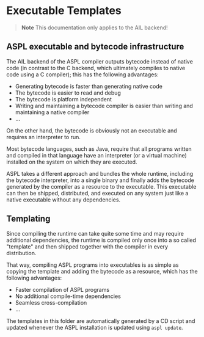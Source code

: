 # Executable Templates

> **Note**
> This documentation only applies to the AIL backend!

## ASPL executable and bytecode infrastructure
The AIL backend of the ASPL compiler outputs bytecode instead of native code (in contrast to the C backend, which ultimately compiles to native code using a C compiler); this has the following advantages:

* Generating bytecode is faster than generating native code
* The bytecode is easier to read and debug
* The bytecode is platform independent
* Writing and maintaining a bytecode compiler is easier than writing and maintaining a native compiler
* ...

On the other hand, the bytecode is obviously not an executable and requires an interpreter to run.

Most bytecode languages, such as Java, require that all programs written and compiled in that language have an interpreter (or a virtual machine) installed on the system on which they are executed.

ASPL takes a different approach and bundles the whole runtime, including the bytecode interpreter, into a single binary and finally adds the bytecode generated by the compiler as a resource to the executable. This executable can then be shipped, distributed, and executed on any system just like a native executable without any dependencies.

## Templating
Since compiling the runtime can take quite some time and may require additional dependencies, the runtime is compiled only once into a so called "template" and then shipped together with the compiler in every distribution.

That way, compiling ASPL programs into executables is as simple as copying the template and adding the bytecode as a resource, which has the following advantages:

* Faster compilation of ASPL programs
* No additional compile-time dependencies
* Seamless cross-compilation
* ...

The templates in this folder are automatically generated by a CD script and updated whenever the ASPL installation is updated using `aspl update`.